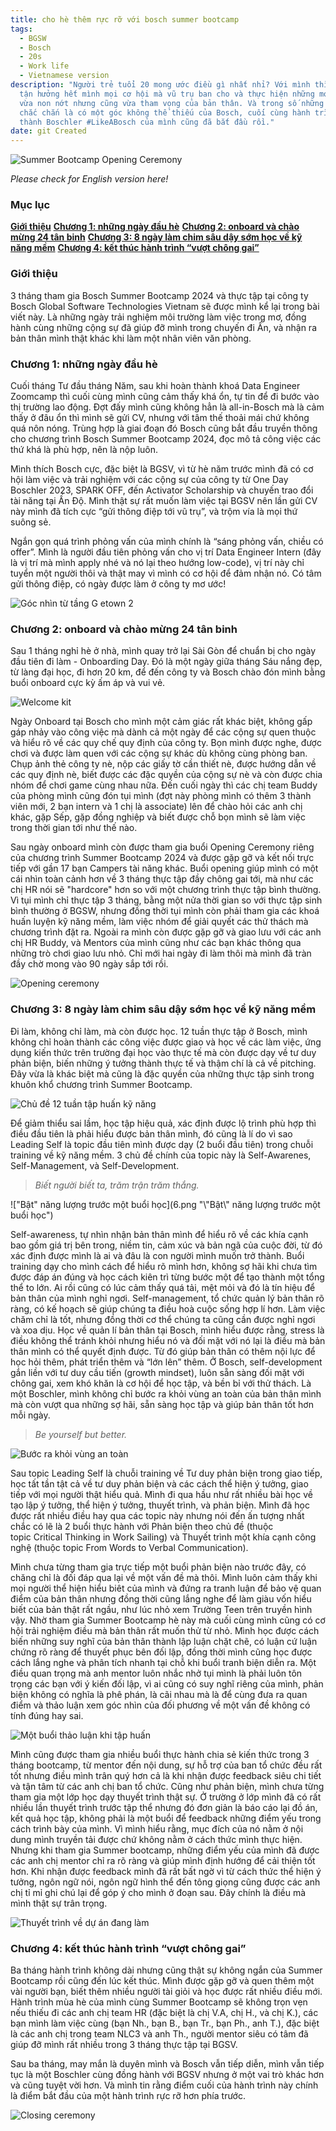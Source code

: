 ```yaml
---
title: cho hè thêm rực rỡ với bosch summer bootcamp
tags:
  - BGSW
  - Bosch
  - 20s
  - Work life
  - Vietnamese version
description: "Người trẻ tuổi 20 mong ước điều gì nhất nhỉ? Với mình thì là được
  tận hưởng hết mình mọi cơ hội mà vũ trụ ban cho và thực hiện những mong ước
  vừa non nớt nhưng cũng vừa tham vọng của bản thân. Và trong số những ước mơ đó
  chắc chắn là có một góc không thể thiếu của Bosch, cuối cùng hành trình trở
  thành Boschler #LikeABosch của mình cũng đã bắt đầu rồi."
date: git Created
---
```

![Summer Bootcamp Opening Ceremony](thumbnail.png)

*Please check for English version here*[](<>)*!*

### **Mục lục**

**[Giới thiệu](#h-giới-thiệu)**
**[Chương 1: những ngày đầu hè](#h-chương-1-những-ngày-đầu-hè)**
**[Chương 2: onboard và chào mừng 24 tân binh](#h-chương-2-onboard-và-chào-mừng-24-tân-binh)**
**[Chương 3: 8 ngày làm chim sâu dậy sớm học về kỹ năng mềm](#h-chương-3-8-ngày-làm-chim-sâu-dậy-sớm-học-về-kỹ-năng-mềm)**
**[Chương 4: kết thúc hành trình “vượt chông gai”](#h-chương-4-kết-thúc-hành-trình-vượt-chông-gai)**

### Giới thiệu

3 tháng tham gia Bosch Summer Bootcamp 2024 và thực tập tại công ty Bosch Global Software Technologies Vietnam sẽ được mình kể lại trong bài viết này. Là những ngày trải nghiệm môi trường làm việc trong mơ, đồng hành cùng những cộng sự đã giúp đỡ mình trong chuyến đi Ấn, và nhận ra bản thân mình thật khác khi làm một nhân viên văn phòng.

### Chương 1: những ngày đầu hè

Cuối tháng Tư đầu tháng Năm, sau khi hoàn thành khoá Data Engineer Zoomcamp thì cuối cùng mình cũng cảm thấy khá ổn, tự tin để đi bước vào thị trường lao động. Đợt đấy mình cũng không hẳn là all-in-Bosch mà là cảm thấy ở đâu ổn thì mình sẽ gửi CV, nhưng với tâm thế thoải mái chứ không quá nôn nóng. Trùng hợp là giai đoạn đó Bosch cũng bắt đầu truyền thông cho chương trình Bosch Summer Bootcamp 2024, đọc mô tả công việc các thứ khá là phù hợp, nên là nộp luôn.

Mình thích Bosch cực, đặc biệt là BGSV, vì từ hè năm trước mình đã có cơ hội làm việc và trải nghiệm với các cộng sự của công ty từ One Day Boschler 2023, SPARK OFF, đến Activator Scholarship và chuyến trao đổi tài năng tại Ấn Độ. Mình thật sự rất muốn làm việc tại BGSV nên lần gửi CV này mình đã tích cực “gửi thông điệp tới vũ trụ”, và trộm vía là mọi thứ suông sẻ. 

Ngắn gọn quá trình phỏng vấn của mình chính là “sáng phỏng vấn, chiều có offer”. Mình là người đầu tiên phỏng vấn cho vị trí Data Engineer Intern (đây là vị trí mà mình apply nhé và nó lại theo hướng low-code), vị trí này chỉ tuyển một người thôi và thật may vì mình có cơ hội để đảm nhận nó. Có tâm gửi thông điệp, có ngày được làm ở công ty mơ ước!

![Góc nhìn từ tầng G etown 2](2.png "Góc nhìn từ tầng G etown 2")

### Chương 2: onboard và chào mừng 24 tân binh

Sau 1 tháng nghỉ hè ở nhà, mình quay trở lại Sài Gòn để chuẩn bị cho ngày đầu tiên đi làm - Onboarding Day. Đó là một ngày giữa tháng Sáu nắng đẹp, từ làng đại học, đi hơn 20 km, để đến công ty và Bosch chào đón mình bằng buổi onboard cực kỳ ấm áp và vui vẻ. 

![Welcome kit](3.png "Welcome kit")

Ngày Onboard tại Bosch cho mình một cảm giác rất khác biệt, không gấp gáp nhảy vào công việc mà dành cả một ngày để các cộng sự quen thuộc và hiểu rõ về các quy chế quy định của công ty. Bọn mình được nghe, được chơi và được làm quen với các cộng sự khác dù không cùng phòng ban. Chụp ảnh thẻ công ty nè, nộp các giấy tờ cần thiết nè, được hướng dẫn về các quy định nè, biết được các đặc quyền của cộng sự nè và còn được chia nhóm để chơi game cùng nhau nữa. Đến cuối ngày thì các chị team Buddy của phòng mình cũng đón tụi mình (đợt này phòng mình có thêm 3 thành viên mới, 2 bạn intern và 1 chị là associate) lên để chào hỏi các anh chị khác, gặp Sếp, gặp đồng nghiệp và biết được chỗ bọn mình sẽ làm việc trong thời gian tới như thế nào.

Sau ngày onboard mình còn được tham gia buổi Opening Ceremony riêng của chương trình Summer Bootcamp 2024 và được gặp gỡ và kết nối trực tiếp với gần 17 bạn Campers tài năng khác. Buổi opening giúp mình có một cái nhìn toàn cảnh hơn về 3 tháng thực tập đầy chông gai tới, mà như các chị HR nói sẽ "hardcore" hơn so với một chương trình thực tập bình thường. Vì tụi mình chỉ thực tập 3 tháng, bằng một nửa thời gian so với thực tập sinh bình thường ở BGSW, nhưng đồng thời tụi mình còn phải tham gia các khoá huấn luyện kỹ năng mềm, làm việc nhóm để giải quyết các thử thách mà chương trình đặt ra. Ngoài ra mình còn được gặp gỡ và giao lưu với các anh chị HR Buddy, và Mentors của mình cũng như các bạn khác thông qua những trò chơi giao lưu nhỏ. Chỉ mới hai ngày đi làm thôi mà mình đã tràn đầy chờ mong vào 90 ngày sắp tới rồi.

![Opening ceremony](4.png "Opening ceremony")

### Chương 3: 8 ngày làm chim sâu dậy sớm học về kỹ năng mềm

Đi làm, không chỉ làm, mà còn được học. 12 tuần thực tập ở Bosch, mình không chỉ hoàn thành các công việc được giao và học về các làm việc, ứng dụng kiến thức trên trường đại học vào thực tế mà còn được dạy về tư duy phản biện, biến những ý tưởng thành thực tế và thậm chí là cả về pitching. Đây vừa là khác biệt mà cũng là đặc quyền của những thực tập sinh trong khuôn khổ chương trình Summer Bootcamp.

![Chủ đề 12 tuần tập huấn kỹ năng](5.png "Chủ đề 12 tuần tập huấn kỹ năng")

Để giảm thiểu sai lầm, học tập hiệu quả, xác định được lộ trình phù hợp thì điều đầu tiên là phải hiểu được bản thân mình, đó cũng là lí do vì sao Leading Self là topic đầu tiên mình được dạy (2 buổi đầu tiên) trong chuỗi training về kỹ năng mềm. 3 chủ đề chính của topic này là Self-Awarenes, Self-Management, và Self-Development.

> *Biết người biết ta, trăm trận trăm thắng.*

!["Bật" năng lượng trước một buổi học](6.png "\\"Bật\\" năng lượng trước một buổi học")

Self-awareness, tự nhìn nhận bản thân mình để hiểu rõ về các khía cạnh bao gồm giá trị bên trong, niềm tin, cảm xúc và bản ngã của cuộc đời, từ đó xác định được mình là ai và đâu là con người mình muốn trở thành. Buổi training dạy cho mình cách để hiểu rõ mình hơn, không sợ hãi khi chưa tìm được đáp án đúng và học cách kiên trì từng bước một để tạo thành một tổng thể to lớn. Ai rồi cũng có lúc cảm thấy quá tải, mệt mỏi và đó là tín hiệu để bản thân của mình nghỉ ngơi. Self-management, tổ chức quản lý bản thân rõ ràng, có kế hoạch sẽ giúp chúng ta điều hoà cuộc sống hợp lí hơn. Làm việc chăm chỉ là tốt, nhưng đồng thời cơ thể chúng ta cũng cần được nghỉ ngơi và xoa dịu. Học về quản lí bản thân tại Bosch, mình hiểu được rằng, stress là điều không thể tránh khỏi nhưng hiểu nó và đối mặt với nó lại là điều mà bản thân mình có thể quyết định được. Từ đó giúp bản thân có thêm nội lực để học hỏi thêm, phát triển thêm và “lớn lên” thêm. Ở Bosch, self-development gắn liền với tư duy cầu tiến (growth mindset), luôn sẵn sàng đối mặt với chông gai, xem khó khăn là cơ hội để học tập, và bền bỉ với thử thách. Là một Boschler, mình không chỉ bước ra khỏi vùng an toàn của bản thân mình mà còn vượt qua những sợ hãi, sẵn sàng học tập và giúp bản thân tốt hơn mỗi ngày. 

> *Be yourself but better.*

![Bước ra khỏi vùng an toàn](summer-bootcamp.png "Bước ra khỏi vùng an toàn")

Sau topic Leading Self là chuỗi training về Tư duy phản biện trong giao tiếp, học tất tần tật cả về tư duy phản biện và các cách thể hiện ý tưởng, giao tiếp với mọi người thật hiểu quả. Mình đi qua hầu như rất nhiều bài học về tạo lập ý tưởng, thể hiện ý tưởng, thuyết trình, và phản biện. Mình đã học được rất nhiều điều hay qua các topic này nhưng nói đến ấn tượng nhất chắc có lẽ là 2 buổi thực hành với Phản biện theo chủ đề (thuộc topic Critical Thinking in Work Sailing) và Thuyết trình một khía cạnh công nghệ (thuộc topic From Words to Verbal Communication). 

Mình chưa từng tham gia trực tiếp một buổi phản biện nào trước đây, có chăng chỉ là đối đáp qua lại về một vấn đề mà thôi. Mình luôn cảm thấy khi mọi người thể hiện hiểu biêt của mình và đứng ra tranh luận để bảo vệ quan điểm của bản thân nhưng đồng thời cũng lắng nghe để làm giàu vốn hiểu biết của bản thật rất ngầu, như lúc nhỏ xem Trường Teen trên truyền hình vậy. Nhờ tham gia Summer Bootcamp hè này mà cuối cùng mình cũng có cơ hội trải nghiệm điều mà bản thân rất muốn thử từ nhỏ. Mình học được cách biến những suy nghĩ của bản thân thành lập luận chặt chẽ, có luận cứ luận chứng rõ ràng để thuyết phục bên đối lập, đồng thời mình cũng học được cách lắng nghe và phân tích nhanh tại chỗ khi buổi tranh biện diễn ra. Một điều quan trọng mà anh mentor luôn nhắc nhở tụi mình là phải luôn tôn trọng các bạn với ý kiến đối lập, vì ai cũng có suy nghĩ riêng của mình, phản biện không có nghĩa là phê phán, là cãi nhau mà là để cùng đưa ra quan điểm và thảo luận xem góc nhìn của đối phương về một vấn đề không có tính đúng hay sai.

![Một buổi thảo luận khi tập huấn](8.png "Một buổi thảo luận khi tập huấn")

Mình cũng được tham gia nhiều buổi thực hành chia sẻ kiến thức trong 3 tháng bootcamp, từ mentor đến nội dung, sự hỗ trợ của ban tổ chức đều rất tốt nhưng điều mình trân quý hơn cả là khi nhận được feedback siêu chi tiết và tận tâm từ các anh chị ban tổ chức. Cũng như phản biện, mình chưa từng tham gia một lớp học dạy thuyết trình thật sự. Ở trường ở lớp mình đã có rất nhiều lần thuyết trình trước tập thể nhưng đó đơn giản là báo cáo lại đồ án, kết quả học tập, không phải là một buổi để feedback những điểm yếu trong cách trình bày của mình. Vì mình hiểu rằng, mục đích của nó nằm ở nội dung mình truyền tải được chứ không nằm ở cách thức mình thực hiện. Nhưng khi tham gia Summer bootcamp, những điểm yếu của mình đã được các anh chị mentor chỉ ra rõ ràng và giúp mình định hướng để cải thiện tốt hơn. Khi nhận được feedback mình đã rất bất ngờ vì từ cách thức thể hiện ý tưởng, ngôn ngữ nói, ngôn ngữ hình thể đến tông giọng cũng được các anh chị tỉ mỉ ghi chú lại để góp ý cho mình ở đoạn sau. Đây chính là điều mà mình thật sự trân trọng. 

![Thuyết trình về dự án đang làm](9.png "Thuyết trình về dự án đang làm")

### Chương 4: kết thúc hành trình “vượt chông gai”

Ba tháng hành trình không dài nhưng cũng thật sự không ngắn của Summer Bootcamp rồi cũng đến lúc kết thúc. Mình được gặp gỡ và quen thêm một vài người bạn, biết thêm nhiều người tài giỏi và học được rất nhiều điều mới. Hành trình mùa hè của mình cùng  Summer Bootcamp sẽ không trọn vẹn nếu thiếu đi các anh chị team HR (đặc biệt là chị V.A, chị H., và chị K.), các bạn mình làm việc cùng (bạn Nh., bạn B., bạn Tr., bạn Ph., anh T.), đặc biệt là các anh chị trong team NLC3 và anh Th., người mentor siêu có tâm đã giúp đỡ mình rất nhiều trong 3 tháng thực tập tại BGSV. 

Sau ba tháng, may mắn là duyên mình và Bosch vẫn tiếp diễn, mình vẫn tiếp tục là một Boschler cùng đồng hành với BGSV nhưng ở một vai trò khác hơn và cũng tuyệt vời hơn. Và mình tin rằng điểm cuối của hành trình này chính là điểm bắt đầu của một hành trình rực rỡ hơn phía trước.

![Closing ceremony](10.png "Closing ceremony")
